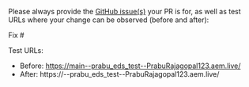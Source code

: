 Please always provide the [GitHub issue(s)](../issues) your PR is for, as well as test URLs where your change can be observed (before and after):

Fix #<gh-issue-id>

Test URLs:
- Before: https://main--prabu_eds_test--PrabuRajagopal123.aem.live/
- After: https://<branch>--prabu_eds_test--PrabuRajagopal123.aem.live/
